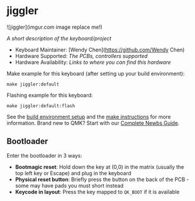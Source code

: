 # jiggler

![jiggler](imgur.com image replace me!)

*A short description of the keyboard/project*

* Keyboard Maintainer: [Wendy Chen](https://github.com/Wendy Chen)
* Hardware Supported: *The PCBs, controllers supported*
* Hardware Availability: *Links to where you can find this hardware*

Make example for this keyboard (after setting up your build environment):

    make jiggler:default

Flashing example for this keyboard:

    make jiggler:default:flash

See the [build environment setup](https://docs.qmk.fm/#/getting_started_build_tools) and the [make instructions](https://docs.qmk.fm/#/getting_started_make_guide) for more information. Brand new to QMK? Start with our [Complete Newbs Guide](https://docs.qmk.fm/#/newbs).

## Bootloader

Enter the bootloader in 3 ways:

* **Bootmagic reset**: Hold down the key at (0,0) in the matrix (usually the top left key or Escape) and plug in the keyboard
* **Physical reset button**: Briefly press the button on the back of the PCB - some may have pads you must short instead
* **Keycode in layout**: Press the key mapped to `QK_BOOT` if it is available
